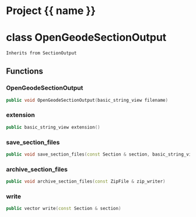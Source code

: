 <script setup>
import {useRoute} from 'vitepress'
const {path} = useRoute()
const tokens = path.split('/')
const words = tokens[2].split('-');
for (let i = 0; i < words.length; i++) {
    words[i] = words[i].charAt(0).toUpperCase() + words[i].slice(1);
    words[i] = words[i].replace('geode', 'Geode')
}
const name = words.join('-');
</script>
# Project {{ name }}

# class OpenGeodeSectionOutput


```cpp
Inherits from SectionOutput
```



## Functions

### OpenGeodeSectionOutput

```cpp
public void OpenGeodeSectionOutput(basic_string_view filename)
```


### extension

```cpp
public basic_string_view extension()
```


### save_section_files

```cpp
public void save_section_files(const Section & section, basic_string_view directory)
```


### archive_section_files

```cpp
public void archive_section_files(const ZipFile & zip_writer)
```


### write

```cpp
public vector write(const Section & section)
```




